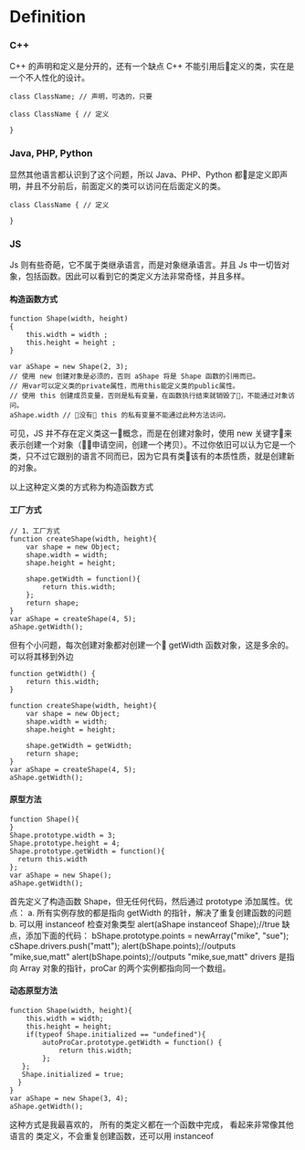 # Definition

### C++

C++ 的声明和定义是分开的，还有一个缺点 C++ 不能引用后定义的类，实在是一个不人性化的设计。
```
class ClassName; // 声明，可选的，只要

class ClassName { // 定义

}
```

### Java, PHP, Python
显然其他语言都认识到了这个问题，所以 Java、PHP、Python 都是定义即声明，并且不分前后，前面定义的类可以访问在后面定义的类。
```
class ClassName { // 定义

}
```

### JS

Js 则有些奇葩，它不属于类继承语言，而是对象继承语言。并且 Js 中一切皆对象，包括函数。因此可以看到它的类定义方法非常奇怪，并且多样。

#### 构造函数方式

```
function Shape(width, height)  
{  
    this.width = width ;  
    this.height = height ;  
}

var aShape = new Shape(2, 3);
// 使用 new 创建对象是必须的，否则 aShape 将是 Shape 函数的引用而已。
// 用var可以定义类的private属性，而用this能定义类的public属性。
// 使用 this 创建成员变量，否则是私有变量，在函数执行结束就销毁了，不能通过对象访问。
aShape.width // 没有 this 的私有变量不能通过此种方法访问。
```
可见，JS 并不存在定义类这一概念，而是在创建对象时，使用 new 关键字来表示创建一个对象（申请空间，创建一个拷贝）。不过你依旧可以认为它是一个类，只不过它跟别的语言不同而已，因为它具有类该有的本质性质，就是创建新的对象。


以上这种定义类的方式称为构造函数方式

#### 工厂方式

```
// 1、工厂方式  
function createShape(width, height){  
    var shape = new Object;  
    shape.width = width;  
    shape.height = height;  

    shape.getWidth = function(){  
        return this.width;  
    };  
    return shape;  
}
var aShape = createShape(4, 5);  
aShape.getWidth();
```
但有个小问题，每次创建对象都对创建一个 getWidth 函数对象，这是多余的。可以将其移到外边

```
function getWidth() {
    return this.width;
}

function createShape(width, height){  
    var shape = new Object;  
    shape.width = width;  
    shape.height = height;  

    shape.getWidth = getWidth;
    return shape;
}  
var aShape = createShape(4, 5);  
aShape.getWidth();

```

#### 原型方法

```
function Shape(){  
}  
Shape.prototype.width = 3;  
Shape.prototype.height = 4;  
Shape.prototype.getWidth = function(){  
  return this.width
};  
var aShape = new Shape();  
aShape.getWidth();
```

首先定义了构造函数 Shape，但无任何代码，然后通过 prototype 添加属性。优点：
  a. 所有实例存放的都是指向 getWidth 的指针，解决了重复创建函数的问题
  b. 可以用 instanceof 检查对象类型
  alert(aShape instanceof Shape);//true
  缺点，添加下面的代码：
  bShape.prototype.points = newArray("mike", "sue");
  cShape.drivers.push("matt");
  alert(bShape.points);//outputs "mike,sue,matt"
  alert(bShape.points);//outputs "mike,sue,matt"
  drivers 是指向 Array 对象的指针，proCar 的两个实例都指向同一个数组。

#### 动态原型方法
```
function Shape(width, height){  
    this.width = width;  
    this.height = height;  
    if(typeof Shape.initialized == "undefined"){  
        autoProCar.prototype.getWidth = function() {  
            return this.width;
        };
   };  
   Shape.initialized = true;  
  }  
}  
var aShape = new Shape(3, 4);  
aShape.getWidth();  
```

这种方式是我最喜欢的， 所有的类定义都在一个函数中完成， 看起来非常像其他语言的
类定义，不会重复创建函数，还可以用 instanceof
